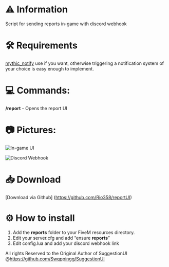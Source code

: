# :warning: Information
Script for sending reports in-game with discord webhook


# :hammer_and_wrench: Requirements
[mythic_notify](https://github.com/FlawwsX/mythic_notify)
 use if you want, otherwise triggering a notification system of your choice is easy enough to implement.

# :computer: **Commands:**
**/report** - Opens the report UI

# :camera: **Pictures:**
![In-game UI](https://i.imgur.com/twMcS0F.png)

![Discord Webhook](https://i.imgur.com/mo25brm.png)

# :inbox_tray: Download
[Download via Github] (https://github.com/Rio358/reportUI)

# :gear: How to install
1. Add the **reports** folder to your FiveM resources directory.
2. Edit your server.cfg and add “ensure **reports**”
3. Edit config.lua and add your discord webhook link

All rights Reserved to the Original Author of SuggestionUI @https://github.com/Swqppingg/SuggestionUI
